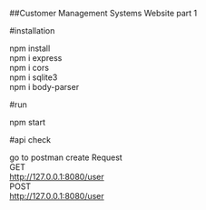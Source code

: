 ##Customer Management Systems Website part 1

#installation

npm install <br/>
npm i express <br/>
npm i cors <br/>
npm i sqlite3 <br/>
npm i body-parser <br/>

#run

npm start

#api check 

go to postman create Request <br/>
GET <br/>
http://127.0.0.1:8080/user <br/>
POST <br/>
http://127.0.0.1:8080/user <br/>


